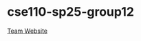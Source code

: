 # cse110-sp25-group12

[Team Website]([https://github.com/cse110-sp25-group12/cse110-sp25-group12.git](https://cse110-sp25-group12.github.io/cse110-sp25-group12/cse110-sp25-group12))
